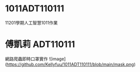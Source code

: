 # 1011ADT110111
11201學期人工智慧1011作業
# 傅凱莉 ADT110111
網路爬蟲即時口罩實作
![image] (https://github.com/Kellyfuu/1011ADT110111/blob/main/mask.png)
